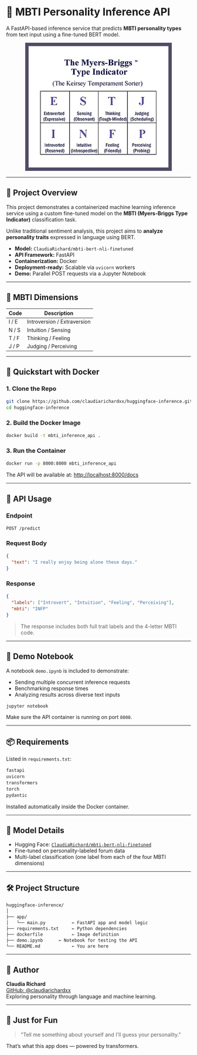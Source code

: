 # 🧠 MBTI Personality Inference API

A FastAPI-based inference service that predicts **MBTI personality types** from text input using a fine-tuned BERT model.

<p align="center">
  <img src="media/mbti.jpg" alt="MBTI Diagram" width="400"/>
</p>

---

## 🧬 Project Overview

This project demonstrates a containerized machine learning inference service using a custom fine-tuned model on the **MBTI (Myers-Briggs Type Indicator)** classification task.

Unlike traditional sentiment analysis, this project aims to **analyze personality traits** expressed in language using BERT.

- **Model:** `ClaudiaRichard/mbti-bert-nli-finetuned`
- **API Framework:** FastAPI
- **Containerization:** Docker
- **Deployment-ready:** Scalable via `uvicorn` workers
- **Demo:** Parallel POST requests via a Jupyter Notebook

---

## 🤖 MBTI Dimensions

| Code | Description |
|------|-------------|
| I / E | Introversion / Extraversion |
| N / S | Intuition / Sensing |
| T / F | Thinking / Feeling |
| J / P | Judging / Perceiving |

---

## 🚀 Quickstart with Docker

### 1. Clone the Repo

```bash
git clone https://github.com/claudiarichardxx/huggingface-inference.git
cd huggingface-inference
```

### 2. Build the Docker Image

```bash
docker build -t mbti_inference_api .
```

### 3. Run the Container

```bash
docker run -p 8000:8000 mbti_inference_api
```

The API will be available at: [http://localhost:8000/docs](http://localhost:8000/docs)

---

## 🧪 API Usage

### Endpoint

```http
POST /predict
```

### Request Body

```json
{
  "text": "I really enjoy being alone these days."
}
```

### Response

```json
{
  "labels": ["Introvert", "Intuition", "Feeling", "Perceiving"],
  "mbti": "INFP"
}
```

> The response includes both full trait labels and the 4-letter MBTI code.

---

## 📓 Demo Notebook

A notebook `demo.ipynb` is included to demonstrate:

- Sending multiple concurrent inference requests
- Benchmarking response times
- Analyzing results across diverse text inputs

```bash
jupyter notebook
```

Make sure the API container is running on port `8000`.

---

## 📦 Requirements

Listed in `requirements.txt`:

```txt
fastapi
uvicorn
transformers
torch
pydantic
```

Installed automatically inside the Docker container.

---

## 🧠 Model Details

- Hugging Face: [`ClaudiaRichard/mbti-bert-nli-finetuned`](https://huggingface.co/ClaudiaRichard/mbti-bert-nli-finetuned)
- Fine-tuned on personality-labeled forum data
- Multi-label classification (one label from each of the four MBTI dimensions)

---

## 🛠 Project Structure

```
huggingface-inference/
│
├── app/
│   └── main.py          ← FastAPI app and model logic
├── requirements.txt     ← Python dependencies
├── dockerfile           ← Image definition
├── demo.ipynb      ← Notebook for testing the API
└── README.md            ← You are here
```

---


## 🙌 Author

**Claudia Richard**  
[GitHub: @claudiarichardxx](https://github.com/claudiarichardxx)  
Exploring personality through language and machine learning.

---

## 🧠 Just for Fun

> "Tell me something about yourself and I'll guess your personality."

That’s what this app does — powered by transformers.
